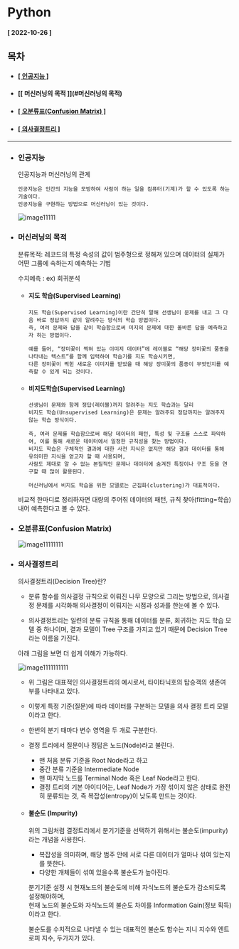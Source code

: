 # Python     
  
  #### [ 2022-10-26 ]   
   
  ## 목차  
  * #### [[ 인공지능 ]](#인공지능)  
  * #### [[ 머신러닝의 목적 ]](#머신러닝의 목적)  
  * #### [[ 오분류표(Confusion Matrix) ]](#오분류표confusion-matrix)  
  * #### [[ 의사결정트리 ]](#의사결정트리)  
      
------------------------------------------------------------------------------------------------------------------------------------------------------
  
* ### 인공지능  
  
  인공지능과 머신러닝의 관계  
    
     ```
     인공지능은 인간의 지능을 모방하여 사람이 하는 일을 컴퓨터(기계)가 할 수 있도록 하는 기술이다.   
     인공지능을 구현하는 방법으로 머신러닝이 있는 것이다.  
     ```
     
     ![image11111](https://user-images.githubusercontent.com/105261146/197955633-e57ff8a6-0537-4269-b6c4-a626f6ae5af4.png)
     
     
* ### 머신러닝의 목적  

  분류목적: 레코드의 특정 속성의 값이 범주형으로 정해져 있으며 데이터의 실체가 어떤 그룹에 속하는지 예측하는 기법  

  수치예측 : ex) 회귀분석   
    
  * #### 지도 학습(Supervised Learning)  
    
    ```
    지도 학습(Supervised Learning)이란 간단히 말해 선생님이 문제를 내고 그 다음 바로 정답까지 같이 알려주는 방식의 학습 방법이다.  
    즉, 여러 문제와 답을 같이 학습함으로써 미지의 문제에 대한 올바른 답을 예측하고자 하는 방법이다.  
    
    예를 들어, “장미꽃이 찍혀 있는 이미지 데이터”에 레이블로 “해당 장미꽃의 품종을 나타내는 텍스트“를 함께 입력하여 학습기를 지도 학습시키면,   
    다른 장미꽃이 찍힌 새로운 이미지를 받았을 때 해당 장미꽃의 품종이 무엇인지를 예측할 수 있게 되는 것이다.  
    ```
    
  * #### 비지도학습(Supervised Learning)  

    ```
    선생님이 문제와 함께 정답(레이블)까지 알려주는 지도 학습과는 달리 
    비지도 학습(Unsupervised Learning)은 문제는 알려주되 정답까지는 알려주지 않는 학습 방식이다.   
      
    즉, 여러 문제를 학습함으로써 해당 데이터의 패턴, 특성 및 구조를 스스로 파악하여, 이를 통해 새로운 데이터에서 일정한 규칙성을 찾는 방법이다.  
    비지도 학습은 구체적인 결과에 대한 사전 지식은 없지만 해당 결과 데이터를 통해 유의미한 지식을 얻고자 할 때 사용되며,   
    사람도 제대로 알 수 없는 본질적인 문제나 데이터에 숨겨진 특징이나 구조 등을 연구할 때 많이 활용된다.  
    
    머신러닝에서 비지도 학습을 위한 모델로는 군집화(clustering)가 대표적이다.  
    ```
    
  비교적 한마디로 정리하자면 대량의 주어짂 데이터의 패턴, 규칙 찾아(fitting=학습)내어 예측한다고 볼 수 있다.  
    
* ### 오분류표(Confusion Matrix)    
  
  ![image11111111](https://user-images.githubusercontent.com/105261146/197958091-aacc2fd7-b11f-4143-a8b1-4bd2f89671f3.png)  
  
* ### 의사결정트리    

  의사결정트리(Decision Tree)란?  
    
    - 분류 함수를 의사결정 규칙으로 이뤄진 나무 모양으로 그리는 방법으로, 의사결정 문제를 시각화해 의사결정이 이뤄지는 시점과 성과를 한눈에 볼 수 있다.   

    - 의사결정트리는 일련의 분류 규칙을 통해 데이터를 분류, 회귀하는 지도 학습 모델 중 하나이며, 결과 모델이 Tree 구조를 가지고 있기 때문에 Decision Tree라는 이름을 가진다.  

  아래 그림을 보면 더 쉽게 이해가 가능하다.  
    
  ![image1111111111](https://user-images.githubusercontent.com/105261146/197958572-1ebf4815-3a93-476a-a916-b724620da714.png)  
    
  - 위 그림은 대표적인 의사결정트리의 예시로서, 타이타닉호의 탑승객의 생존여부를 나타내고 있다.  
      
  - 이렇게 특정 기준(질문)에 따라 데이터를 구분하는 모델을 의사 결정 트리 모델이라고 한다.  
      
  - 한번의 분기 때마다 변수 영역을 두 개로 구분한다.    
     
  - 결정 트리에서 질문이나 정답은 노드(Node)라고 불린다.    
      - 맨 처음 분류 기준을 Root Node라고 하고  
      - 중간 분류 기준을 Intermediate Node  
      - 맨 마지막 노드를 Terminal Node 혹은 Leaf Node라고 한다.  
      - 결정 트리의 기본 아이디어는, Leaf Node가 가장 섞이지 않은 상태로 완전히 분류되는 것, 즉 복잡성(entropy)이 낮도록 만드는 것이다.  

  * #### 불순도 (Impurity)  

    위의 그림처럼 결정트리에서 분기기준을 선택하기 위해서는 불순도(impurity)라는 개념을 사용한다.  
      
      - 복잡성을 의미하며, 해당 범주 안에 서로 다른 데이터가 얼마나 섞여 있는지를 뜻한다.  
      - 다양한 개체들이 섞여 있을수록 불순도가 높아진다.  

    분기기준 설정 시 현재노드의 불순도에 비해 자식노드의 불순도가 감소되도록 설정해야하며,  
    현재 노드의 불순도와 자식노드의 불순도 차이를 Information Gain(정보 획득)이라고 한다.  
      
    불순도를 수치적으로 나타낼 수 있는 대표적인 불순도 함수는 지니 지수와 엔트로피 지수, 두가지가 있다.    
